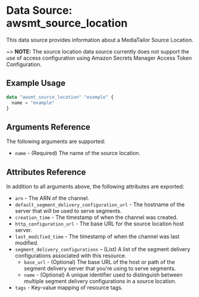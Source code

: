 # Data Source: awsmt_source_location

This data source provides information about a MediaTailor Source Location.

~> **NOTE:** The source location data source currently does not support the use of access configuration using Amazon Secrets Manager Access Token Configuration.

## Example Usage

```terraform
data "awsmt_source_location" "example" {
  name = "example"
}
```

## Arguments Reference

The following arguments are supported:

* `name` - (Required) The name of the source location.

## Attributes Reference
In addition to all arguments above, the following attributes are exported:

* `arn` - The ARN of the channel.
* `default_segment_delivery_configuration_url` - The hostname of the server that will be used to serve segments.
* `creation_time` - The timestamp of when the channel was created.
* `http_configuration_url` - The base URL for the source location host server.
* `last_modified_time` - The timestamp of when the channel was last modified.
* `segment_delivery_configurations` – (List) A list of the segment delivery configurations associated with this resource.
  * `base_url` - (Optional) The base URL of the host or path of the segment delivery server that you're using to serve segments.
  * `name` - (Optional) A unique identifier used to distinguish between multiple segment delivery configurations in a source location.
* `tags` - Key-value mapping of resource tags.
